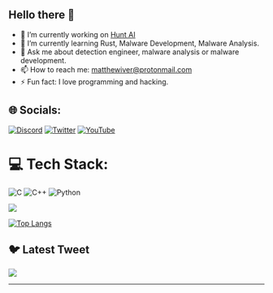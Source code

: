 ## Hello there 👋

- 🔭 I’m currently working on [Hunt AI](https://github.com/Infinit3i/hunt-ai)
- 🌱 I’m currently learning Rust, Malware Development, Malware Analysis.
- 💬 Ask me about detection engineer, malware analysis or malware development.
- 📫 How to reach me: matthewiver@protonmail.com
- ⚡ Fun fact: I love programming and hacking.

## 🌐 Socials:
[![Discord](https://img.shields.io/badge/Discord-%237289DA.svg?logo=discord&logoColor=white)](https://discord.gg/3256) [![Twitter](https://img.shields.io/badge/Twitter-%231DA1F2.svg?logo=Twitter&logoColor=white)](https://twitter.com/BhalgamaVedant) [![YouTube](https://img.shields.io/badge/YouTube-%23FF0000.svg?logo=YouTube&logoColor=white)](https://youtube.com/@UCIlMtOiRDi1luvhtjczvjJw) 

# 💻 Tech Stack:
![C](https://img.shields.io/badge/c-%2300599C.svg?style=for-the-badge&logo=c&logoColor=white) ![C++](https://img.shields.io/badge/c++-%2300599C.svg?style=for-the-badge&logo=c%2B%2B&logoColor=white) ![Python](https://img.shields.io/badge/python-3670A0?style=for-the-badge&logo=python&logoColor=ffdd54)



<a>
  <img align="center" src="https://github-readme-stats.vercel.app/api?username=infinit3i&theme=dracula&show_icons=true" />
</a>

[![Top Langs](https://github-readme-stats.vercel.app/api/top-langs/?username=infinit3i&layout=donut&theme=dracula)](https://github.com/anuraghazra/github-readme-stats)








## 🐦 Latest Tweet
[![](https://gtce.itsvg.in/api?username=Infinit3i)](https://github.com/VishwaGauravIn/github-twitter-card-embed)

---

<!-- Proudly created with GPRM ( https://gprm.itsvg.in ) -->
